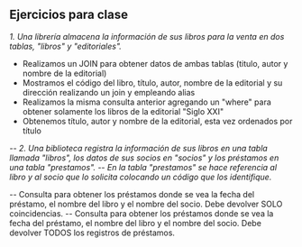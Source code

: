 ## Ejercicios para clase

_1. Una librería almacena la información de sus libros para la venta en dos tablas, "libros" y "editoriales"._
- Realizamos un JOIN para obtener datos de ambas tablas (titulo, autor y nombre de la editorial)
- Mostramos el código del libro, título, autor, nombre de la editorial y su dirección realizando un join y empleando alias
- Realizamos la misma consulta anterior agregando un "where" para obtener solamente los libros de la editorial "Siglo XXI"
- Obtenemos título, autor y nombre de la editorial, esta vez ordenados por título

_-- 2. Una biblioteca registra la información de sus libros en una tabla llamada "libros", los datos de sus socios en "socios" y los préstamos en una tabla "prestamos". -- En la tabla "prestamos" se hace referencia al libro y al socio que lo solicita colocando un código que los identifique._

-- Consulta para obtener los préstamos donde se vea la fecha del préstamo, el nombre del libro y el nombre del socio. Debe devolver SOLO coincidencias.
-- Consulta para obtener los préstamos donde se vea la fecha del préstamo, el nombre del libro y el nombre del socio. Debe devolver TODOS los registros de préstamos.